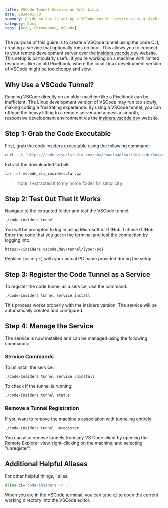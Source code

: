 ```yaml
---
title: VSCode Tunnel Service on Arch Linux
date: 2024-01-30
summary: Guide on how to set up a VSCode tunnel service on your Arch Linux system, allowing you to connect to your remote development server seamlessly through the https://insiders.vscode.dev/ website.
category: Docs
tags: [Arch, Chromebook, VSCode]
---
```


The purpose of this guide is to create a VSCode tunnel using the code CLI, creating a service that optionally runs on boot. This allows you to connect to your remote development server over the [insiders.vscode.dev](https://insiders.vscode.dev/) website. This setup is particularly useful if you're working on a machine with limited resources, like an old Pixelbook, where the local Linux development version of VSCode might be too choppy and slow.

## Why Use a VSCode Tunnel?

Running VSCode directly on an older machine like a Pixelbook can be inefficient. The Linux development version of VSCode may run too slowly, making coding a frustrating experience. By using a VSCode tunnel, you can offload the heavy lifting to a remote server and access a smooth, responsive development environment via the [insiders.vscode.dev](https://insiders.vscode.dev/) website.

## Step 1: Grab the Code Executable

First, grab the code insiders executable using the following command:

```bash
curl -Lk 'https://code.visualstudio.com/sha/download?build=insider&os=cli-alpine-x64' --output vscode_cli_insiders.tar.gz
```

Extract the downloaded tarball:

```bash
tar -xf vscode_cli_insiders.tar.gz
```

> Note: I extracted it to my home folder for simplicity.

## Step 2: Test Out That It Works

Navigate to the extracted folder and test the VSCode tunnel:

```bash
./code-insiders tunnel
```

You will be prompted to log in using Microsoft or GitHub. I chose GitHub. Enter the code that you get in the terminal and test the connection by logging into:

```
https://insiders.vscode.dev/tunnel/[your-pc]
```

Replace `[your-pc]` with your actual PC name provided during the setup.

## Step 3: Register the Code Tunnel as a Service

To register the code tunnel as a service, use the command:

```bash
./code-insiders tunnel service install
```

This process works properly with the insiders version. The service will be automatically created and configured.

## Step 4: Manage the Service

The service is now installed and can be managed using the following commands:

### Service Commands

To uninstall the service:
```bash
./code-insiders tunnel service uninstall
```

To check if the tunnel is running:
```bash
./code-insiders tunnel status
```

### Remove a Tunnel Registration

If you want to remove the machine's association with tunneling entirely:
```bash
./code-insiders tunnel unregister
```

You can also remove tunnels from any VS Code client by opening the Remote Explorer view, right-clicking on the machine, and selecting "unregister".

## Additional Helpful Aliases

For other helpful things, I alias:

```bash
alias ci='code-insiders -r .'
```

When you are in the VSCode terminal, you can type `ci` to open the current working directory into the VSCode editor.
